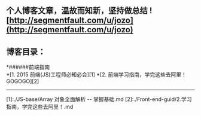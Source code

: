个人博客文章，温故而知新，坚持做总结 !
[http://segmentfault.com/u/jozo](http://segmentfault.com/u/jozo)
---
博客目录：
----
*######前端指南  
	*[1. 2015 前端(JS)工程师必知必会][1] 
	*[2. 前端学习指南，学完这些去阿里！GOGOGO][2]



















----
[1]:./JS-base/Array 对象全面解析 -- 掌握基础.md
[2]:./Front-end-guid/2.学习指南，学完这些去阿里！.md

